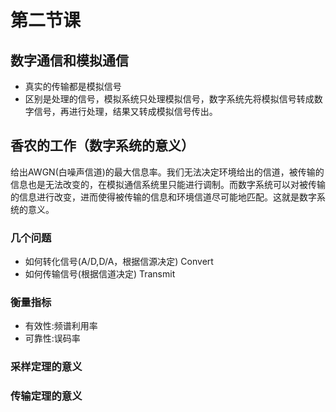 # 第二节课
## 数字通信和模拟通信
* 真实的传输都是模拟信号
* 区别是处理的信号，模拟系统只处理模拟信号，数字系统先将模拟信号转成数字信号，再进行处理，结果又转成模拟信号传出。
## 香农的工作（数字系统的意义）
给出AWGN(白噪声信道)的最大信息率。我们无法决定环境给出的信道，被传输的信息也是无法改变的，在模拟通信系统里只能进行调制。而数字系统可以对被传输的信息进行改变，进而使得被传输的信息和环境信道尽可能地匹配。这就是数字系统的意义。
### 几个问题
* 如何转化信号(A/D,D/A，根据信源决定) Convert
* 如何传输信号(根据信道决定) Transmit
### 衡量指标
* 有效性:频谱利用率
* 可靠性:误码率
### 采样定理的意义
### 传输定理的意义
